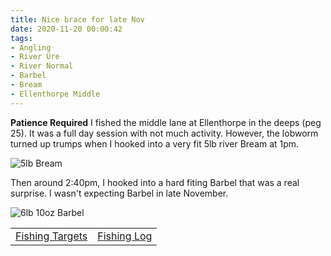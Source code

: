 ```yaml
---
title: Nice brace for late Nov
date: 2020-11-20 00:00:42
tags:
- Angling
- River Ure
- River Normal
- Barbel
- Bream
- Ellenthorpe Middle
---
```

**Patience Required**
I fished the middle lane at Ellenthorpe in the deeps (peg 25). It was a full day session with not much activity. However, the lobworm turned up trumps when I hooked into a very fit 5lb river Bream at 1pm.

![5lb Bream](/images/2020-11-20/5lbBream.jpg)

Then around 2:40pm, I hooked into a hard fiting Barbel that was a real surprise. I wasn't expecting Barbel in late November.

![6lb 10oz Barbel](/images/2020-11-20/6lb10ozBarbel.jpg)

|||
|---------|------|
|<a href="/2020/07/20200726-Fishing-Targets/">Fishing Targets</a>|<a href="/2020/08/20200816-FishingLog/">Fishing Log</a>|
